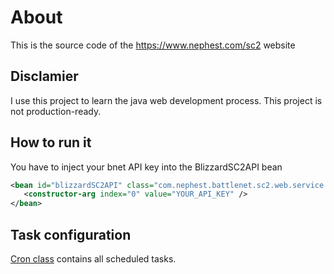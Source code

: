# About
This is the source code of the https://www.nephest.com/sc2 website
## Disclamier
I use this project to learn the java web development process. This project is not production-ready.
## How to run it
You have to inject your bnet API key into the BlizzardSC2API bean
```xml
<bean id="blizzardSC2API" class="com.nephest.battlenet.sc2.web.service.blizzard.BlizzardSC2API">
   <constructor-arg index="0" value="YOUR_API_KEY" />
</bean>
```
## Task configuration
[Cron class](src/main/java/com/nephest/battlenet/sc2/config/Cron.java) contains all scheduled tasks.
